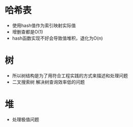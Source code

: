 # 哈希表
* 使用hash值作为索引映射实际值
* 增删查都是O(1)
* hash函数实现不好会导致值堆积，退化为O(n)

# 树
* 所以树结构是为了用符合工程实践的方式来描述和处理问题
* 二叉搜索树 解决树查询效率低的问题 

# 堆
* 处理极值问题




